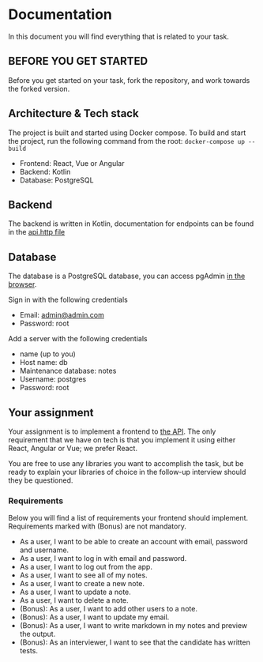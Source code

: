 # Documentation

In this document you will find everything that is related to your task.

## BEFORE YOU GET STARTED

Before you get started on your task, fork the repository, and work towards the forked version.

## Architecture & Tech stack

The project is built and started using Docker compose.
To build and start the project, run the following command from the root: `docker-compose up --build`

- Frontend: React, Vue or Angular
- Backend: Kotlin
- Database: PostgreSQL

## Backend

The backend is written in Kotlin, documentation for endpoints can be found in the [api.http file](./api.http)

## Database

The database is a PostgreSQL database, you can access pgAdmin [in the browser](http://localhost:8888).

Sign in with the following credentials
- Email: admin@admin.com
- Password: root

Add a server with the following credentials
- name (up to you)
- Host name: db
- Maintenance database: notes
- Username: postgres
- Password: root

## Your assignment

Your assignment is to implement a frontend to [the API](./api.http).
The only requirement that we have on tech is that you implement it using either React, Angular or Vue; we prefer React.

You are free to use any libraries you want to accomplish the task, but be ready to
explain your libraries of choice in the follow-up interview should they be questioned.

### Requirements

Below you will find a list of requirements your frontend should implement.
Requirements marked with (Bonus) are not mandatory.

- As a user, I want to be able to create an account with email, password and username.
- As a user, I want to log in with email and password.
- As a user, I want to log out from the app.
- As a user, I want to see all of my notes.
- As a user, I want to create a new note.
- As a user, I want to update a note.
- As a user, I want to delete a note.
- (Bonus): As a user, I want to add other users to a note.
- (Bonus): As a user, I want to update my email.
- (Bonus): As a user, I want to write markdown in my notes and preview the output.
- (Bonus): As an interviewer, I want to see that the candidate has written tests.
